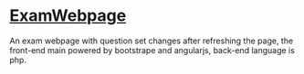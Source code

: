 # [ExamWebpage](http://exam.davidmusk.win/EnterTest/index.html)
An exam webpage with question set changes after refreshing the page, the front-end main powered by bootstrape and angularjs, back-end language is php. 
